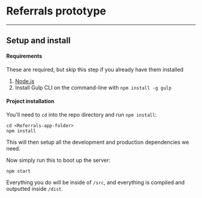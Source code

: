 # Referrals prototype

----

## Setup and install

#### Requirements

These are required, but skip this step if you already have them installed

1. [Node.js](https://nodejs.org/en/download/)
2. Install Gulp CLI on the command-line with `npm install -g gulp`


#### Project installation

You'll need to `cd` into the repo directory and run `npm install`:

```
cd <Referrals-app-folder>
npm install
```

This will then setup all the development and production dependencies we need.

Now simply run this to boot up the server:

```
npm start
```

Everything you do will be inside of `/src`, and everything is compiled and outputted inside `/dist`.
